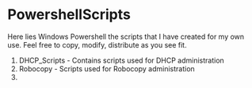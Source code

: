 # PowershellScripts
Here lies Windows Powershell the scripts that I have created for my own use. Feel free to copy, modify, distribute as you see fit.
1. DHCP_Scripts - Contains scripts used for DHCP administration
2. Robocopy - Scripts used for Robocopy administration
3. 
